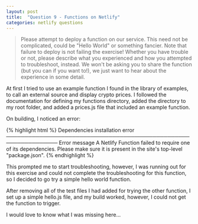 ```yaml
---
layout: post
title:  "Question 9 - Functions on Netlify"
categories: netlify questions
---
```


<p><blockquote>Please attempt to deploy a function on our service. This need not be complicated, could be "Hello World" or something fancier. Note that failure to deploy is not failing the exercise! Whether you have trouble or not, please describe what you experienced and how you attempted to troubleshoot, instead. We won't be asking you to share the function (but you can if you want to!), we just want to hear about the experience in some detail.</blockquote></p>

<p>At first I tried to use an example function I found in the library of examples, to call an external source and display crypto prices. I followed the documentation for defining my functions directory, added the directory to my root folder, and added a prices.js file that included an example function.<p>
  <p>On building, I noticed an error:<p>

{% highlight html %}
  Dependencies installation error                               
────────────────────────────────────────────────────────────────
Error message
A Netlify Function failed to require one of its dependencies.
Please make sure it is present in the site's top-level "package.json".
{% endhighlight %}

<p>This prompted me to start troubleshooting, however, I was running out for this exercise and could not complete the troubleshooting for this function, so I decided to go try a simple hello world function.</p>
<p>After removing all of the test files I had added for trying the other function, I set up a simple hello.js file, and my build worked, however, I could not get the function to trigger.<p>
<p>I would love to know what I was missing here...<p>
